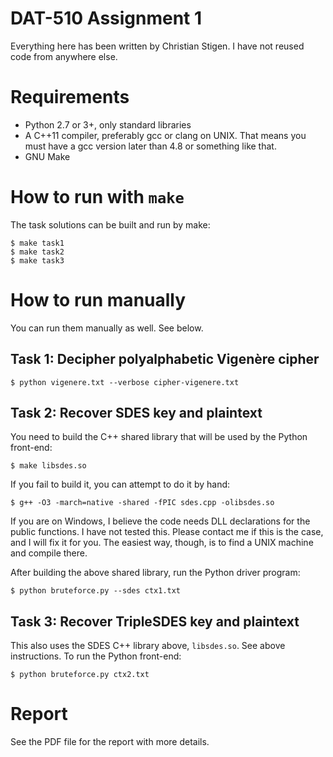 DAT-510 Assignment 1
====================

Everything here has been written by Christian Stigen. I have not reused code
from anywhere else.

Requirements
============

  * Python 2.7 or 3+, only standard libraries
  * A C++11 compiler, preferably gcc or clang on UNIX. That means you must have
    a gcc version later than 4.8 or something like that.
  * GNU Make

How to run with `make`
======================

The task solutions can be built and run by make:

    $ make task1
    $ make task2
    $ make task3

How to run manually
===================

You can run them manually as well. See below.

Task 1: Decipher polyalphabetic Vigenère cipher
-----------------------------------------------

    $ python vigenere.txt --verbose cipher-vigenere.txt

Task 2: Recover SDES key and plaintext
--------------------------------------

You need to build the C++ shared library that will be used by the Python
front-end:

    $ make libsdes.so

If you fail to build it, you can attempt to do it by hand:

    $ g++ -O3 -march=native -shared -fPIC sdes.cpp -olibsdes.so

If you are on Windows, I believe the code needs DLL declarations for the public
functions. I have not tested this. Please contact me if this is the case, and I
will fix it for you. The easiest way, though, is to find a UNIX machine and
compile there.

After building the above shared library, run the Python driver program:

    $ python bruteforce.py --sdes ctx1.txt

Task 3: Recover TripleSDES key and plaintext
--------------------------------------------

This also uses the SDES C++ library above, `libsdes.so`. See above
instructions. To run the Python front-end:

    $ python bruteforce.py ctx2.txt

Report
======

See the PDF file for the report with more details.
